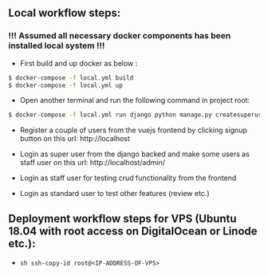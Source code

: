 ## Local workflow steps:

### !!! Assumed all necessary docker components has been installed local system !!!

- First build and up docker as below :

```sh
$ docker-compose -f local.yml build
$ docker-compose -f local.yml up
```

- Open another terminal and run the following command in project root:

```sh
$ docker-compose -f local.yml run django python manage.py createsuperuser
```

- Register a couple of users from the vuejs frontend by clicking signup button on this url:
  http://localhost

- Login as super user from the django backed and make some users as staff user on this url:
  http://localhost/admin/

- Login as staff user for testing crud functionality from the frontend
- Login as standard user to test other features (review etc.)

## Deployment workflow steps for VPS (Ubuntu 18.04 with root access on DigitalOcean or Linode etc.):

- `sh ssh-copy-id root@<IP-ADDRESS-OF-VPS>`
